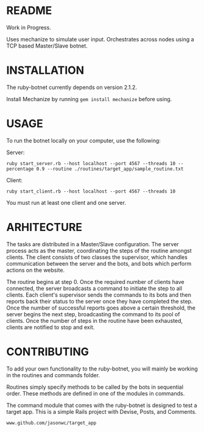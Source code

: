 # README #

Work in Progress.

Uses mechanize to simulate user input. Orchestrates across nodes using a TCP based Master/Slave botnet.

# INSTALLATION #
The ruby-botnet currently depends on version 2.1.2.

Install Mechanize by running `gem install mechanize` before using.

# USAGE #

To run the botnet locally on your computer, use the following:

Server:

`ruby start_server.rb --host localhost --port 4567 --threads 10 --percentage 0.9 --routine ./routines/target_app/sample_routine.txt`

Client:

`ruby start_client.rb --host localhost --port 4567 --threads 10`

You must run at least one client and one server.

# ARHITECTURE #

The tasks are distributed in a Master/Slave configuration. The server process acts as the master, coordinating the steps of the routine amongst clients. The client consists of two classes the supervisor, which handles communication between the server and the bots, and bots which perform actions on the website.

The routine begins at step 0. Once the required number of clients have connected, the server broadcasts a command to initiate the step to all clients. Each client's supervisor sends the commands to its bots and then reports back their status to the server once they have completed the step. Once the number of successful reports goes above a certain threshold, the server begins the next step, broadcasting the command to its pool of clients. Once the number of steps in the routine have been exhausted, clients are notified to stop and exit.

# CONTRIBUTING #
To add your own functionality to the ruby-botnet, you will mainly be working in the routines and commands folder.

Routines simply specify methods to be called by the bots in sequential order. These methods are defined in one of the modules in commands.

The command module that comes with the ruby-botnet is designed to test a target app. This is a simple Rails project with Devise, Posts, and Comments.

`www.github.com/jasonwc/target_app`
